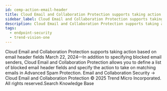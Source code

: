 ```yaml
---
id: cemp-action-email-header
title: Cloud Email and Collaboration Protection supports taking action based on email header fields
sidebar_label: Cloud Email and Collaboration Protection supports taking action based on email header fields
description: Cloud Email and Collaboration Protection supports taking action based on email header fields
tags:
  - endpoint-security
  - trend-vision-one
---
```


 Cloud Email and Collaboration Protection supports taking action based on email header fields March 22, 2024—In addition to specifying blocked email senders, Cloud Email and Collaboration Protection allows you to define a list of blocked email header fields and specify the action to take on matching emails in Advanced Spam Protection. Email and Collaboration Security → Cloud Email and Collaboration Protection © 2025 Trend Micro Incorporated. All rights reserved.Search Knowledge Base